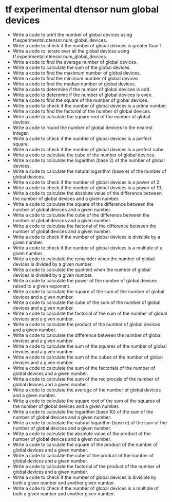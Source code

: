 # tf experimental dtensor num global devices

- Write a code to print the number of global devices using tf.experimental.dtensor.num_global_devices.
- Write a code to check if the number of global devices is greater than 1.
- Write a code to iterate over all the global devices using tf.experimental.dtensor.num_global_devices.
- Write a code to find the average number of global devices.
- Write a code to calculate the sum of the global devices.
- Write a code to find the maximum number of global devices.
- Write a code to find the minimum number of global devices.
- Write a code to find the median number of global devices.
- Write a code to determine if the number of global devices is odd.
- Write a code to determine if the number of global devices is even.
- Write a code to find the square of the number of global devices.
- Write a code to check if the number of global devices is a prime number.
- Write a code to find the factorial of the number of global devices.
- Write a code to calculate the square root of the number of global devices.
- Write a code to round the number of global devices to the nearest integer.
- Write a code to check if the number of global devices is a perfect square.
- Write a code to check if the number of global devices is a perfect cube.
- Write a code to calculate the cube of the number of global devices.
- Write a code to calculate the logarithm (base 2) of the number of global devices.
- Write a code to calculate the natural logarithm (base e) of the number of global devices.
- Write a code to check if the number of global devices is a power of 2.
- Write a code to check if the number of global devices is a power of 10.
- Write a code to calculate the absolute value of the difference between the number of global devices and a given number.
- Write a code to calculate the square of the difference between the number of global devices and a given number.
- Write a code to calculate the cube of the difference between the number of global devices and a given number.
- Write a code to calculate the factorial of the difference between the number of global devices and a given number.
- Write a code to check if the number of global devices is divisible by a given number.
- Write a code to check if the number of global devices is a multiple of a given number.
- Write a code to calculate the remainder when the number of global devices is divided by a given number.
- Write a code to calculate the quotient when the number of global devices is divided by a given number.
- Write a code to calculate the power of the number of global devices raised to a given exponent.
- Write a code to calculate the square of the sum of the number of global devices and a given number.
- Write a code to calculate the cube of the sum of the number of global devices and a given number.
- Write a code to calculate the factorial of the sum of the number of global devices and a given number.
- Write a code to calculate the product of the number of global devices and a given number.
- Write a code to calculate the difference between the number of global devices and a given number.
- Write a code to calculate the sum of the squares of the number of global devices and a given number.
- Write a code to calculate the sum of the cubes of the number of global devices and a given number.
- Write a code to calculate the sum of the factorials of the number of global devices and a given number.
- Write a code to calculate the sum of the reciprocals of the number of global devices and a given number.
- Write a code to calculate the average of the number of global devices and a given number.
- Write a code to calculate the square root of the sum of the squares of the number of global devices and a given number.
- Write a code to calculate the logarithm (base 10) of the sum of the number of global devices and a given number.
- Write a code to calculate the natural logarithm (base e) of the sum of the number of global devices and a given number.
- Write a code to calculate the absolute value of the product of the number of global devices and a given number.
- Write a code to calculate the square of the product of the number of global devices and a given number.
- Write a code to calculate the cube of the product of the number of global devices and a given number.
- Write a code to calculate the factorial of the product of the number of global devices and a given number.
- Write a code to check if the number of global devices is divisible by both a given number and another given number.
- Write a code to check if the number of global devices is a multiple of both a given number and another given number.